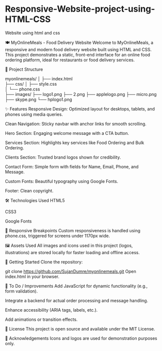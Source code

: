# Responsive-Website-project-using-HTML-CSS
Website using html and css

🍽️ MyOnlineMeals - Food Delivery Website
Welcome to MyOnlineMeals, a responsive and modern food delivery website built using HTML and CSS. This project demonstrates a static, front-end interface for an online food ordering platform, ideal for restaurants or food delivery services.


📁 Project Structure

myonlinemeals/
│
├── index.html             
├── css/
│   ├── style.css          
│   └── phone.css         
├── images/
    ├── logo1.png
    ├── 2.png
    ├── applelogo.png
    ├── micro.png
    ├── skype.png
    └── hplogo1.png


✨ Features
Responsive Design: Optimized layout for desktops, tablets, and phones using media queries.

Clean Navigation: Sticky navbar with anchor links for smooth scrolling.

Hero Section: Engaging welcome message with a CTA button.

Services Section: Highlights key services like Food Ordering and Bulk Ordering.

Clients Section: Trusted brand logos shown for credibility.

Contact Form: Simple form with fields for Name, Email, Phone, and Message.

Custom Fonts: Beautiful typography using Google Fonts.

Footer: Clean copyright.

🛠️ Technologies Used
HTML5

CSS3

Google Fonts

📱 Responsive Breakpoints
Custom responsiveness is handled using phone.css, triggered for screens under 1170px wide.

🖼️ Assets Used
All images and icons used in this project (logos, illustrations) are stored locally for faster loading and offline access.

🚀 Getting Started
Clone the repository:

git clone https://github.com/SujanDumre/myonlinemeals.git
Open index.html in your browser.

📌 To Do / Improvements
Add JavaScript for dynamic functionality (e.g., form validation).

Integrate a backend for actual order processing and message handling.

Enhance accessibility (ARIA tags, labels, etc.).

Add animations or transition effects.

📝 License
This project is open source and available under the MIT License.

🙌 Acknowledgements
Icons and logos are used for demonstration purposes only.

